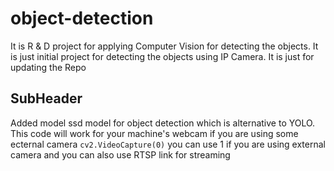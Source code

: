 # object-detection
It is R &amp; D project for applying Computer Vision for detecting the objects. It is just initial project for detecting the objects using IP Camera.
It is just for updating the Repo

## SubHeader

 Added model ssd model for object detection which is alternative to YOLO. This code will work for your machine's webcam if you are using some ecternal camera `cv2.VideoCapture(0)` you can use 1 if you are using external camera and you can also use RTSP link for streaming